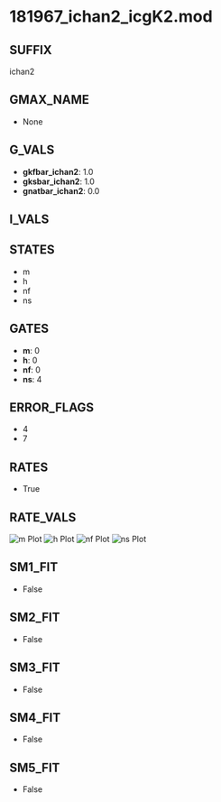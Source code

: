 # 181967_ichan2_icgK2.mod

## SUFFIX

ichan2

## GMAX_NAME

- None

## G_VALS

- **gkfbar_ichan2**: 1.0
- **gksbar_ichan2**: 1.0
- **gnatbar_ichan2**: 0.0

## I_VALS


## STATES

- m
- h
- nf
- ns

## GATES

- **m**: 0
- **h**: 0
- **nf**: 0
- **ns**: 4

## ERROR_FLAGS

- 4
- 7

## RATES

- True

## RATE_VALS

![m Plot](/Users/pbozelos/Dropbox/icg-Chai-Panos/supermodels/output_markdown_files/K/181967_ichan2_icgK2.mod/images/m.png)
![h Plot](/Users/pbozelos/Dropbox/icg-Chai-Panos/supermodels/output_markdown_files/K/181967_ichan2_icgK2.mod/images/h.png)
![nf Plot](/Users/pbozelos/Dropbox/icg-Chai-Panos/supermodels/output_markdown_files/K/181967_ichan2_icgK2.mod/images/nf.png)
![ns Plot](/Users/pbozelos/Dropbox/icg-Chai-Panos/supermodels/output_markdown_files/K/181967_ichan2_icgK2.mod/images/ns.png)

## SM1_FIT

- False

## SM2_FIT

- False

## SM3_FIT

- False

## SM4_FIT

- False

## SM5_FIT

- False

